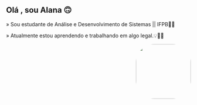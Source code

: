 ## Olá , sou Alana 🙃

 » Sou estudante de Análise e Desenvolvimento de Sistemas || IFPB👩‍💻
 
» Atualmente estou aprendendo e trabalhando em algo legal.💡🕵️‍♀️

<img src= "https://user-images.githubusercontent.com/86081104/142960828-873870e4-dca6-4267-b401-fd514a51bd42.png" align = "right" height = "150px" style = "border-radius: 50px;">
